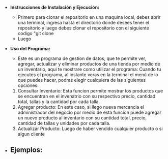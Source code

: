 - **Instrucciones de Instalación y Ejecución:**
    - Primero para clonar el repositorio en una maquina local, debes abrir una terminal, ingresa hasta el directorio donde desees tener el repositorio y luego debes clonar el repositorio con el siguiente codigo "git clone <URL del repositorio>
    - Luego 


- **Uso del Programa:**
    - Este es un programa de gestion de datos, que te permite ver, agregar, actualizar y eliminar productos de una tienda por medio de un inventario, aqui te mostrare como utilizar el programa:
    Cuando tu ejecutes el programa, al instante veras en la terminal el menú de lo que puedes hacer, podras elegir cualquiera de las siguientes opciones: 
    1. Consultar Inventario: Esta funcion permite mostrar los productos que se encuentran en el invenatrio con su respectivo precio, cantidad total, tallas y la cantidad por cada talla. 
    2. Agregar producto: En este caso, si llego nueva mercancia el administrador del negocio por medio de esta funcion puede agregar un nuevo producto al inventario con su cantidad total, precio, cantidad de tallas y unidades por cada talla. 
    3. Actualizar Producto: Luego de haber vendido cualquier producto o si algun cliente 



- **Ejemplos:**
    - 



